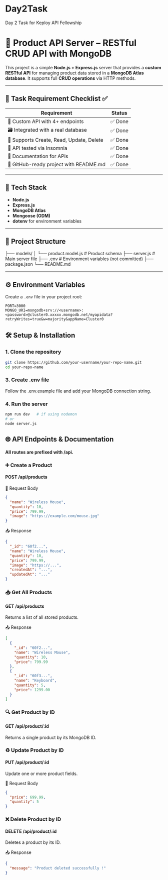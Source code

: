 # Day2Task
Day 2 Task for Keploy API Fellowship

# 🛒 Product API Server – RESTful CRUD API with MongoDB

This project is a simple **Node.js + Express.js** server that provides a **custom RESTful API** for managing product data stored in a **MongoDB Atlas database**. It supports full **CRUD operations** via HTTP methods.

---

## 📌 Task Requirement Checklist ✅

| Requirement                              | Status  |
|------------------------------------------|---------|
| 🔧 Custom API with 4+ endpoints          | ✅ Done |
| 🗃️ Integrated with a real database       | ✅ Done |
| 💬 Supports Create, Read, Update, Delete | ✅ Done |
| 🧪 API tested via Insomnia               | ✅ Done |
| 📝 Documentation for APIs                | ✅ Done |
| 📂 GitHub-ready project with README.md   | ✅ Done |

---

## 🚀 Tech Stack

- **Node.js**
- **Express.js**
- **MongoDB Atlas**
- **Mongoose (ODM)**
- **dotenv** for environment variables

---

## 📁 Project Structure
├── models/
│ └── product.model.js # Product schema
├── server.js # Main server file
├── .env # Environment variables (not committed)
├── package.json
└── README.md


---

## ⚙️ Environment Variables

Create a `.env` file in your project root:

```env
PORT=3000
MONGO_URI=mongodb+srv://<username>:<password>@cluster0.xxxxx.mongodb.net/myapidata?retryWrites=true&w=majority&appName=Cluster0
```

## 🛠️ Setup & Installation

### 1. Clone the repository

```bash
git clone https://github.com/your-username/your-repo-name.git
cd your-repo-name
```

### 3. Create .env file
Follow the .env.example file and add your MongoDB connection string.

### 4. Run the server
```bash
npm run dev   # if using nodemon
# or
node server.js
```

## 🌐 API Endpoints & Documentation

#### All routes are prefixed with /api.

### ➕ Create a Product
#### POST /api/products

📨 Request Body
```json
{
  "name": "Wireless Mouse",
  "quantity": 10,
  "price": 799.99,
  "image": "https://example.com/mouse.jpg"
}
```

📤 Response
```json
{
  "_id": "60f2...",
  "name": "Wireless Mouse",
  "quantity": 10,
  "price": 799.99,
  "image": "https://...",
  "createdAt": "...",
  "updatedAt": "..."
}
```
### 📥 Get All Products
#### GET /api/products

Returns a list of all stored products.

📤 Response
```json
[
  {
    "_id": "60f2...",
    "name": "Wireless Mouse",
    "quantity": 10,
    "price": 799.99
  },
  {
    "_id": "60f3...",
    "name": "Keyboard",
    "quantity": 5,
    "price": 1299.00
  }
]
```

### 🔍 Get Product by ID
#### GET /api/product/:id

Returns a single product by its MongoDB ID.

### ♻️ Update Product by ID
#### PUT /api/product/:id

Update one or more product fields.

📨 Request Body
```json
{
  "price": 699.99,
  "quantity": 5
}
```

### ❌ Delete Product by ID
#### DELETE /api/product/:id

Deletes a product by its ID.

📤 Response
```json
{
  "message": "Product deleted successfully !"
}
```




